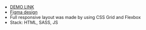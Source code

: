 - [DEMO LINK](https://yungvitik.github.io/Miami/)
- [Figma design](https://www.figma.com/file/nHz8bflIwJaWP3P99vKTH5/miami_home_new?node-id=16033%3A3)
- Full responsive layout was made by using CSS Grid and Flexbox
- Stack: HTML, SASS, JS
